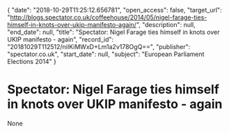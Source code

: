 {
  "date": "2018-10-29T11:25:12.656781", 
  "open_access": false, 
  "target_url": "http://blogs.spectator.co.uk/coffeehouse/2014/05/nigel-farage-ties-himself-in-knots-over-ukip-manifesto-again/", 
  "description": null, 
  "end_date": null, 
  "title": "Spectator:  Nigel Farage ties himself in knots over UKIP manifesto - again", 
  "record_id": "20181029T112512/niIKiMWxD+Lm1a2v178OgQ==", 
  "publisher": "spectator.co.uk", 
  "start_date": null, 
  "subject": "European Parliament Elections 2014"
}

# Spectator:  Nigel Farage ties himself in knots over UKIP manifesto - again

None